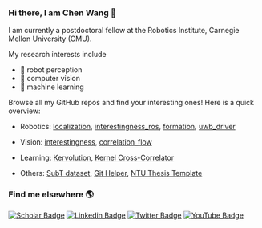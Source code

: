 ### Hi there, I am Chen Wang 👋

I am currently a postdoctoral fellow at the Robotics Institute, Carnegie Mellon University (CMU).

My research interests include 
 - 🤖 robot perception 
 - 👀 computer vision
 - 📖 machine learning

Browse all my GitHub repos and find your interesting ones! Here is a quick overview:

- Robotics: [localization](https://github.com/wang-chen/localization), [interestingness_ros](https://github.com/wang-chen/interestingness_ros), [formation](https://github.com/wang-chen/formation), [uwb_driver](https://github.com/wang-chen/uwb_driver)

- Vision: [interestingness](https://github.com/wang-chen/interestingness), [correlation_flow](https://github.com/wang-chen/correlation_flow)

- Learning: [Kervolution](https://github.com/wang-chen/kervolution), [Kernel Cross-Correlator](https://github.com/wang-chen/KCC)

- Others: [SubT dataset](https://github.com/wang-chen/SubT), [Git Helper](https://github.com/wang-chen/git), [NTU Thesis Template](https://github.com/wang-chen/thesis_template_ntu)


### Find me elsewhere 🌎

[![Scholar Badge](https://img.shields.io/badge/-Google%20Scholar-1ca0f1?style=flat&labelColor=1ca0f1&logo=google-scholar&logoColor=white&link=https://scholar.google.com/citations?user=vZfmKl4AAAAJ&hl=en&oi=sra)](https://scholar.google.com/citations?user=vZfmKl4AAAAJ&hl=en&oi=sra)
[![Linkedin Badge](https://img.shields.io/badge/-LinkedIn-blue?style=flat&logo=Linkedin&logoColor=white&link=https://www.linkedin.com/in/wang-chen/)](https://www.linkedin.com/in/wang-chen/)
[![Twitter Badge](https://img.shields.io/badge/-Twitter-1ca0f1?style=flat&labelColor=1ca0f1&logo=twitter&logoColor=white&link=https://twitter.com/DrChenWang)](https://twitter.com/DrChenWang)
[![YouTube Badge](https://img.shields.io/badge/-YouTube-1ca0f1?style=flat&labelColor=1ca0f1&logo=youtube&logoColor=white&link=https://www.youtube.com/channel/UCA-y9bZJsV9JAHQ9VnRBplg)](https://www.youtube.com/channel/UCA-y9bZJsV9JAHQ9VnRBplg)
